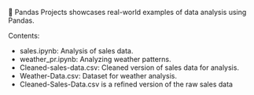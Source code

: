 📂 Pandas Projects showcases real-world examples of data analysis using Pandas.

Contents:

- sales.ipynb: Analysis of sales data.
- weather_pr.ipynb: Analyzing weather patterns.
- Cleaned-sales-data.csv: Cleaned version of sales data for analysis.
- Weather-Data.csv: Dataset for weather analysis.
- Cleaned-Sales-Data.csv is a refined version of the raw sales data